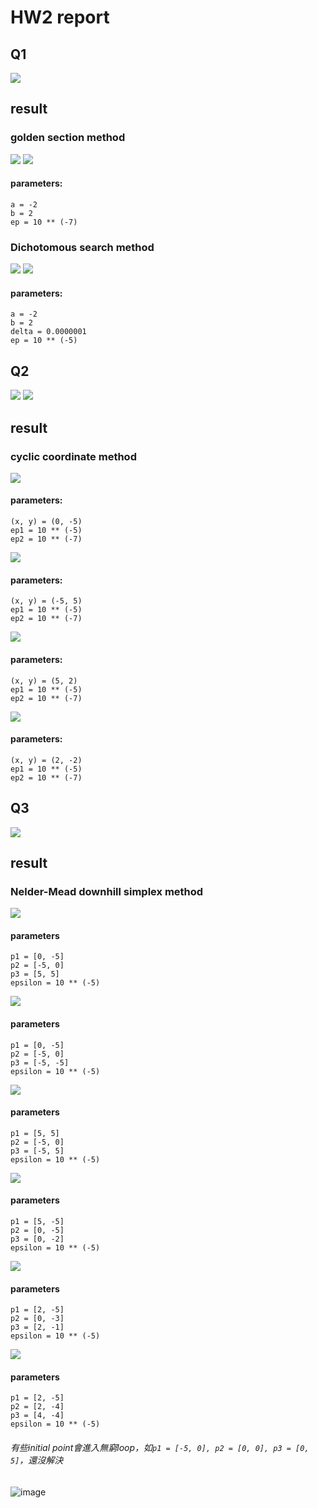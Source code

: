 # HW2 report

## Q1
![](https://i.imgur.com/bbLGE8H.png)

## result

### golden section method
![](https://i.imgur.com/ppbGRG4.png)
![](https://i.imgur.com/14gdrAb.png)
#### parameters:
`a = -2`  
`b = 2`  
`ep = 10 ** (-7)`  

### Dichotomous search method
![](https://i.imgur.com/9JaSDWg.png)
![](https://i.imgur.com/xDIImLL.png)
#### parameters:
`a = -2`  
`b = 2`  
`delta = 0.0000001`  
`ep = 10 ** (-5)`

## Q2
![](https://i.imgur.com/ZWc4lIl.png)
![](https://i.imgur.com/uBbhkDd.png)

## result

### cyclic coordinate method
![](https://i.imgur.com/6pF70w8.png)
#### parameters:
`(x, y) = (0, -5)`  
`ep1 = 10 ** (-5)`  
`ep2 = 10 ** (-7)`

![](https://i.imgur.com/anDx7sL.png)
#### parameters:
`(x, y) = (-5, 5)`  
`ep1 = 10 ** (-5)`  
`ep2 = 10 ** (-7)`

![](https://i.imgur.com/thRl3SF.png)
#### parameters:
`(x, y) = (5, 2)`  
`ep1 = 10 ** (-5)`  
`ep2 = 10 ** (-7)`

![](https://i.imgur.com/VHjb74O.png)
#### parameters:
`(x, y) = (2, -2)`  
`ep1 = 10 ** (-5)`  
`ep2 = 10 ** (-7)`

## Q3
![](https://i.imgur.com/7Ikt4Wz.png)

## result

### Nelder-Mead downhill simplex method
![](https://i.imgur.com/XBi83Ri.png)

#### parameters
`p1 = [0, -5]`  
`p2 = [-5, 0]`  
`p3 = [5, 5]`  
`epsilon = 10 ** (-5)`  

![](https://i.imgur.com/wZSl1ez.png)
#### parameters
`p1 = [0, -5]`  
`p2 = [-5, 0]`  
`p3 = [-5, -5]`  
`epsilon = 10 ** (-5)`  

![](https://i.imgur.com/uAO8vNf.png)
#### parameters
`p1 = [5, 5]`  
`p2 = [-5, 0]`  
`p3 = [-5, 5]`  
`epsilon = 10 ** (-5)`  

![](https://i.imgur.com/raYH4YG.png)
#### parameters
`p1 = [5, -5]`  
`p2 = [0, -5]`  
`p3 = [0, -2]`  
`epsilon = 10 ** (-5)`  

![](https://i.imgur.com/IWoFYgS.png)
#### parameters
`p1 = [2, -5]`  
`p2 = [0, -3]`  
`p3 = [2, -1]`  
`epsilon = 10 ** (-5)`  

![](https://i.imgur.com/4uueENO.png)
#### parameters
`p1 = [2, -5]`  
`p2 = [2, -4]`  
`p3 = [4, -4]`  
`epsilon = 10 ** (-5)`  


###### 有些initial point會進入無窮loop，如`p1 = [-5, 0], p2 = [0, 0], p3 = [0, 5]`，還沒解決
![image](https://user-images.githubusercontent.com/61599898/162715088-ae7a7f95-95d6-4196-a482-9e42572ab3ab.png)
